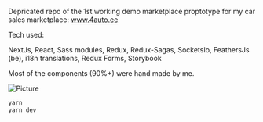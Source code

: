 Depricated repo of the 1st working demo marketplace proptotype for my car sales marketplace: www.4auto.ee

Tech used:

NextJs, React, Sass modules, Redux, Redux-Sagas, SocketsIo, FeathersJs (be), i18n translations, Redux Forms, Storybook


Most of the components (90%+) were hand made by me.


![Picture](https://user-images.githubusercontent.com/23519845/146674478-08409969-dce5-4bc2-ab57-1b3f058c4da8.png)



```bash
yarn
yarn dev
```


